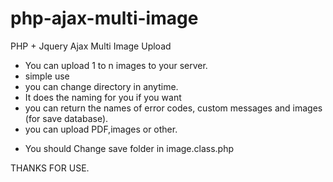# php-ajax-multi-image
PHP + Jquery Ajax Multi Image Upload

+ You can upload 1 to n images to your server.
+ simple use
+ you can change directory in anytime.
+ It does the naming for you if you want
+ you can return the names of error codes, custom messages and images (for save database).
+ you can upload PDF,images or other.


* You should Change save folder in image.class.php

THANKS FOR USE.
